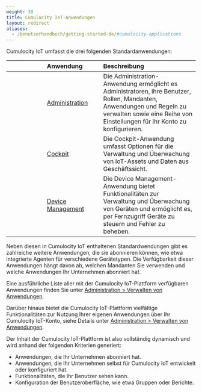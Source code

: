 ```yaml
---
weight: 30
title: Cumulocity IoT-Anwendungen
layout: redirect
aliases:
  - /benutzerhandbuch/getting-started-de/#cumulocity-applications
---
```


Cumulocity IoT umfasst die drei folgenden Standardanwendungen:

<table>
<col width = 100>
<col width = 150>
<thead>
<tr>
<th style="text-align:center">&nbsp;</th>
<th style="text-align:left">Anwendung</th>
<th style="text-align:left">Beschreibung</th>
</tr>
</thead>
<tbody>
<tr>
<td style="text-align:center"><i class="c8y-icon c8y-icon-administration c8y-icon-duocolor" style="font-size: 36px;"></i></td>
<td style="text-align:left"><a href="/benutzerhandbuch/administration-de" class="no-ajaxy">Administration</a></td>
<td style="text-align:left">Die Administration-Anwendung ermöglicht es Administratoren, ihre Benutzer, Rollen, Mandanten, Anwendungen und Regeln zu verwalten sowie eine Reihe von Einstellungen für ihr Konto zu konfigurieren. </td>
</tr>
<tr>
<td style="text-align:center"><i class="c8y-icon c8y-icon-cockpit c8y-icon-duocolor" style="font-size: 36px;"></i></td>
<td style="text-align:left"><a href="/benutzerhandbuch/cockpit-de" class="no-ajaxy">Cockpit</a></td>
<td style="text-align:left">Die Cockpit-Anwendung umfasst Optionen für die Verwaltung und Überwachung von IoT-Assets und Daten aus Geschäftssicht.</td>
</tr>
<tr>
<td style="text-align:center"><i class="c8y-icon c8y-icon-device-management c8y-icon-duocolor" style="font-size: 36px;"></i></td>
<td style="text-align:left"><a href="/benutzerhandbuch/device-management-de" class="no-ajaxy">Device Management</a></td>
<td style="text-align:left">Die Device Management-Anwendung bietet Funktionalitäten zur Verwaltung und Überwachung von Geräten und ermöglicht es, per Fernzugriff Geräte zu steuern und Fehler zu beheben.  </td>
</tr>

</tbody>
</table>

Neben diesen in Cumulocity IoT enthaltenen Standardwendungen gibt es zahlreiche weitere Anwendungen, die sie abonnieren können, wie etwa integrierte Agenten für verschiedene Gerätetypen. Die Verfügbarkeit dieser Anwendungen hängt davon ab, welchen Mandanten Sie verwenden und welche Anwendungen Ihr Unternehmen abonniert hat.

Eine ausführliche Liste aller mit der Cumulocity IoT-Plattform verfügbaren Anwendungen finden Sie unter [Administration > Verwalten von Anwendungen](/benutzerhandbuch/administration-de#managing-applications).

Darüber hinaus bietet die Cumulocity IoT-Plattform vielfältige Funktionalitäten zur Nutzung Ihrer eigenen Anwendungen über Ihr Cumulocity IoT-Konto, siehe Details unter [Administration > Verwalten von Anwendungen](/benutzerhandbuch/administration-de#managing-applications).

Der Inhalt der Cumulocity IoT-Plattform ist also vollständig dynamisch und wird anhand der folgenden Kriterien generiert:

* Anwendungen, die Ihr Unternehmen abonniert hat.
* Anwendungen, die Ihr Unternehmen selbst für Cumulocity IoT entwickelt oder konfiguriert hat.
* Funktionalitäten, die Ihr Benutzer sehen kann.
* Konfiguration der Benutzeroberfläche, wie etwa Gruppen oder Berichte.
